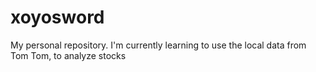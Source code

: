 # xoyosword
My personal repository.
I'm currently learning to use the local data from Tom Tom, to analyze stocks
